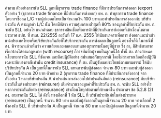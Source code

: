 คำถาม
ตัวอย่างการนับ SLL ลูกหนี้ธุรกรรม trade finance ที่มีการประกันการส่งออก (export
ตัวอย่าง 1 (ธุรกรรม trade finance ที่มีประกันการส่งออก)
ธพ. ก. ทำธุรกรรม trade finance โดยการซื้อลด L/C จากผู้ส่งออกไทยเป็นจำนวนเงิน
100 บาทและทำประกันการส่งออกกับ บริษัทประกัน A ตามมูลค่า L/C นั้น โดยมีอัตรา
ความคุ้มครองต่ำสุดที่ 80% ของมูลค่าที่รับประกัน ธพ. ก. จะนับ SLL อย่างไร
แนวคําตอบ
ธุรกรรมสินเชื่อเพื่อการค้าที่มีประกันการส่งออกที่เข้าเงื่อนไขตามประกาศ
ธปท. ที่ สนส. 22/2555 ลงวันที่ 17 ธ.ค. 2555 ให้นับธนาคารเพื่อการ
ส่งออกและนําเข้าแห่งประเทศไทยหรือบริษัทประกันภัยที่ให้บริการประกัน
การส่งออกเป็นลูกหนี้ อย่างไรก็ดี ในกรณีที่ สง. พิจารณาแล้วเห็นว่า
ความเสี่ยงและผลตอบแทนของธุรกรรมนั้นอยู่ที่ผู้ขาย ซึ่ง สง, มีสิทธิสามารถ
เรียกร้องได้ตามกฎหมาย (with recourse) ก็อาจบันทึกผู้ขายเป็นลูกหนี้ได้
ทั้งนี้ สง. ต้องกำหนดนโยบายการนับ SLL ที่ชัดเจน และถือปฏิบัติอย่าง
สม่ำเสมอกับทุกกรณี โดยไม่สามารถเลือกถือปฏิบัติเฉพาะกับบางกรณีเท่านั้น
credit insurance) ที่ สง. เป็นผู้รับผลประโยชน์ตามกรมธรรม์
ให้นับ บริษัทประกัน A เป็นลูกหนี้ในการนับ SLL แทนการนับผู้ส่งออก
จำนวน 80 บาท และนับผู้ส่งออกเป็นลูกหนี้จำนวน 20 บาท
ตัวอย่าง 2 (ธุรกรรม trade finance ที่มีประกันการส่งออก)
จากตัวอย่าง 1 หากบริษัทประกัน A นำประกันการส่งออกไปทำประกันภัยต่อ (reinsurance)
กับบริษัทประกันในต่างประเทศ (reinsurer) เต็มจำนวนของมูลค่าที่รับประกัน ธพ. ก. จะนับ
SLL อย่างไร
หากการประกันภัยต่อ (reinsurance) เข้าเงื่อนไขทุกข้อตามที่กำหนดใน
ประกาศฯ ข้อ 5.2.8 (2) สง. สามารถนับ SLL ได้ ดังนี้
ทางเลือกที่ 1 นับ SLL ที่ บริษัทประกันภัยในต่างประเทศ (reinsurer)
เป็นลูกหนี้ จำนวน 80 บาท และนับผู้ส่งออกเป็นลูกหนี้จำนวน 20 บาท
ทางเลือกที่ 2 ยังคงนับ SLL ที่ บริษัทประกัน A เป็นลูกหนี้ จำนวน 80 บาท
และนับผู้ส่งออกเป็นลูกหนี้จํานวน 20 บาท
